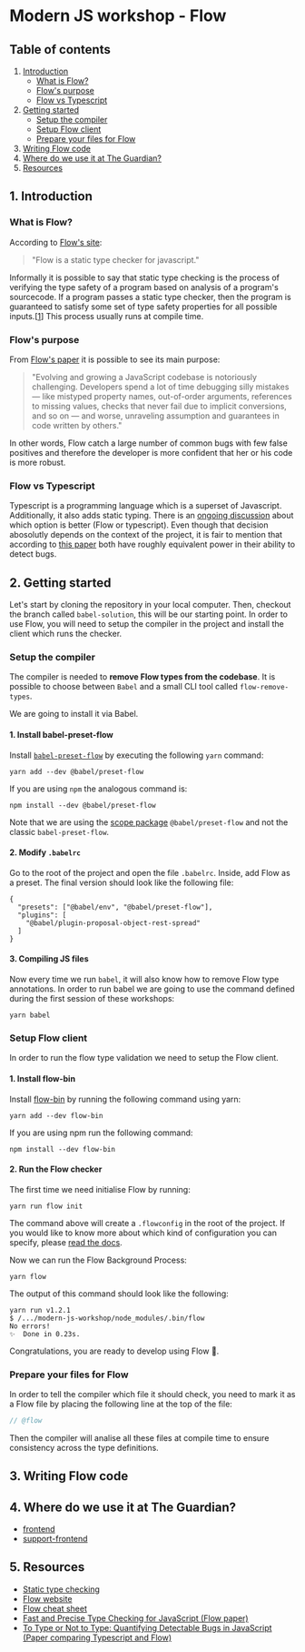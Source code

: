 

# Modern JS workshop - Flow

## Table of contents
1. [Introduction](#1-introduction)
    * [What is Flow?](#what-is-flow)
    * [Flow's purpose](#flows-purpose)
    * [Flow vs Typescript](#flow-vs-typescript)
2. [Getting started](#2-getting-started)
   * [Setup the compiler](#setup-the-compiler)
   * [Setup Flow client](#setup-flow-client)
   * [Prepare your files for Flow](#prepare-your-files-for-flow) 
3. [Writing Flow code](#3-writing-flow-code)
4. [Where do we use it at The Guardian?](#4-where-do-we-use-it-at-the-guardian)
5. [Resources](#5-resources)


## 1. Introduction

### What is Flow?
According to [Flow's site](https://flow.org/):

> "Flow is a static type checker for javascript."

Informally it is possible to say that static type checking is the process of verifying the type safety of a program 
based on analysis of a program's sourcecode. If a program passes a static type checker, then the program is guaranteed 
to satisfy some set of type safety properties for all possible inputs.[[1](https://en.wikipedia.org/wiki/Type_system#Static_type_checking)]
This process usually runs at compile time.

### Flow's purpose

From [Flow's paper](https://dl.acm.org/citation.cfm?doid=3152284.3133872) it is possible to see its main purpose: 

> "Evolving and growing a JavaScript codebase is notoriously challenging. Developers spend a lot of time debugging silly 
mistakes — like mistyped property names, out-of-order arguments, references to missing values, checks that never fail due 
to implicit conversions, and so on — and worse, unraveling assumption and guarantees in code written by others."

In other words, Flow catch a large number of common bugs with few false positives and therefore the developer is more 
confident that her or his code is more robust.  

### Flow vs Typescript

Typescript is a programming language which is a superset of Javascript. Additionally, it also adds static typing. 
There is an [ongoing discussion](https://news.ycombinator.com/item?id=11844574) about which option is better (Flow or typescript). Even though that decision abosolutly 
depends on the context of the project, it is fair to mention that according to [this paper](http://ttendency.cs.ucl.ac.uk/projects/type_study/documents/type_study.pdf) 
both have roughly equivalent power in their ability to detect bugs.

## 2. Getting started

Let's start by cloning the repository in your local computer. Then, checkout the branch called `babel-solution`, this will be our starting point. In order to use Flow, you will need to setup the compiler in the project and install the client which runs the checker.

### Setup the compiler

The compiler is needed to **remove Flow types from the codebase**. It is possible to choose between `Babel` and a small CLI tool called `flow-remove-types`. 

We are going to install it via Babel.

#### 1. Install babel-preset-flow
Install [`babel-preset-flow`](https://www.npmjs.com/package/babel-preset-flow) by executing the following `yarn` command:  

```
yarn add --dev @babel/preset-flow
```

If you are using `npm` the analogous command is:

```
npm install --dev @babel/preset-flow
```

Note that we are using the [scope package](https://docs.npmjs.com/misc/scope) `@babel/preset-flow` and not the classic `babel-preset-flow`.

#### 2. Modify `.babelrc`

Go to the root of the project and open the file `.babelrc`. Inside, add Flow as a preset. The final version should look like the following file:

```
{
  "presets": ["@babel/env", "@babel/preset-flow"],
  "plugins": [
    "@babel/plugin-proposal-object-rest-spread"
  ]
}
```

#### 3. Compiling JS files 

Now every time we run `babel`, it will also know how to remove Flow type annotations. In order to run babel we are going to use the command defined during the first session of these workshops:

```
yarn babel
```

### Setup Flow client

In order to run the flow type validation we need to setup the Flow client.

#### 1. Install flow-bin

Install [flow-bin](https://www.npmjs.com/package/flow-bin) by running the following command using yarn:

```
yarn add --dev flow-bin
```

If you are using npm run the following command:

```
npm install --dev flow-bin
```

#### 2. Run the Flow checker

The first time we need initialise Flow by running:

```
yarn run flow init
```
The command above will create a `.flowconfig` in the root of the project. If you would like to know more about which kind of configuration you can specify, please [read the docs](https://flow.org/en/docs/config/).

Now we can run the Flow Background Process:

```
yarn flow
```

The output of this command should look like the following:

```
yarn run v1.2.1
$ /.../modern-js-workshop/node_modules/.bin/flow
No errors!
✨  Done in 0.23s.
```

Congratulations, you are ready to develop using Flow 🚀.

### Prepare your files for Flow 

In order to tell the compiler which file it should check, you need to mark it as a Flow file by placing the following line at the top of the file:

```js
// @flow
```

Then the compiler will analise all these files at compile time to ensure consistency across the type definitions. 

## 3. Writing Flow code

## 4. Where do we use it at The Guardian?
* [frontend](https://github.com/guardian/frontend)
* [support-frontend](https://github.com/guardian/support-frontend)

## 5. Resources
* [Static type checking](https://en.wikipedia.org/wiki/Type_system#Static_type_checking)
* [Flow website](https://flow.org/)
* [Flow cheat sheet](https://www.saltycrane.com/flow-type-cheat-sheet/latest/)
* [Fast and Precise Type Checking for JavaScript (Flow paper)](http://delivery.acm.org/10.1145/3140000/3133872/oopsla17-oopsla179.pdf?ip=86.163.232.185&id=3133872&acc=OA&key=4D4702B0C3E38B35%2E4D4702B0C3E38B35%2E4D4702B0C3E38B35%2EC1E31BC46E58D5B8&__acm__=1518982362_28510adef31f2c5ca06e91476f4d1e96)
* [To Type or Not to Type: Quantifying Detectable Bugs in JavaScript (Paper comparing Typescript and Flow)](http://ttendency.cs.ucl.ac.uk/projects/type_study/documents/type_study.pdf)


